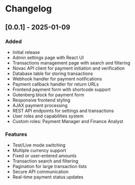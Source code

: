 # Changelog

## [0.0.1] - 2025-01-09

### Added
- Initial release
- Admin settings page with React UI
- Transactions management page with search and filtering
- Novac API client for payment initiation and verification
- Database table for storing transactions
- Webhook handler for payment notifications
- Payment callback handler for return URLs
- Frontend payment form with shortcode support
- Gutenberg block for payment form
- Responsive frontend styling
- AJAX payment processing
- REST API endpoints for settings and transactions
- User roles and capabilities system
- Custom roles: Payment Manager and Finance Analyst

### Features
- Test/Live mode switching
- Multiple currency support
- Fixed or user-entered amounts
- Transaction search and filtering
- Pagination for large transaction lists
- Secure API communication
- Real-time payment status updates
